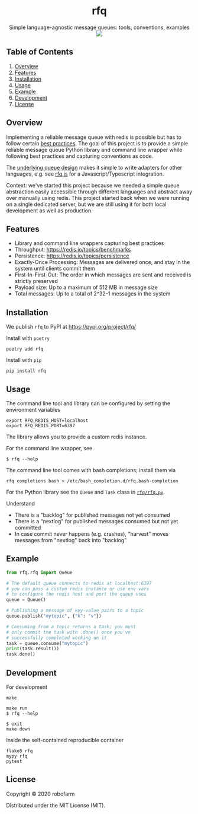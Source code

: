 <h1 align='center'>rfq</h1>

<p align=center>
  Simple language-agnostic message queues: tools, conventions, examples
  <img src="assets/rfq.png" />
</p>

## Table of Contents

1. [Overview](#overview)
2. [Features](#features)
3. [Installation](#installation)
4. [Usage](#usage)
5. [Example](#example)
6. [Development](#development)
7. [License](#license)


## Overview

Implementing a reliable message queue with redis is possible but has to follow certain [best practices](https://redis.io/commands/rpoplpush#pattern-reliable-queue).
The goal of this project is to provide a simple reliable message queue Python library and command line wrapper while following best practices and capturing conventions as code.

The [underlying queue design](./design.md) makes it simple to write adapters for other languages, e.g. see [rfq.js](https://github.com/robofarmio/rfq.js) for a Javascript/Typescript integration.

Context: we've started this project because we needed a simple queue abstraction easily accessible through different languages and abstract away over manually using redis.
This project started back when we were running on a single dedicated server, but we are still using it for both local development as well as production.


## Features

- Library and command line wrappers capturing best practices
- Throughput: https://redis.io/topics/benchmarks
- Persistence: https://redis.io/topics/persistence
- Exactly-Once Processing: Messages are delivered once, and stay in the system until clients commit them
- First-In-First-Out: The order in which messages are sent and received is strictly preserved
- Payload size: Up to a maximum of 512 MB in message size
- Total messages: Up to a total of 2^32-1 messages in the system


## Installation

We publish `rfq` to PyPI at https://pypi.org/project/rfq/

Install with `poetry`

    poetry add rfq

Install with `pip`

    pip install rfq


## Usage

The command line tool and library can be configured by setting the environment variables

    export RFQ_REDIS_HOST=localhost
    export RFQ_REDIS_PORT=6397

The library allows you to provide a custom redis instance.

For the command line wrapper, see

    $ rfq --help

The command line tool comes with bash completions; install them via

    rfq completions bash > /etc/bash_completion.d/rfq.bash-completion

For the Python library see the `Queue` and `Task` class in [`rfq/rfq.py`](./rfq/rfq.py).

Understand
- There is a "backlog" for published messages not yet consumed
- There is a "nextlog" for published messages consumed but not yet committed
- In case commit never happens (e.g. crashes), "harvest" moves messages from "nextlog" back into "backlog"


## Example

```python
from rfq.rfq import Queue

# The default queue connects to redis at localhost:6397
# you can pass a custom redis instance or use env vars
# to configure the redis host and port the queue uses
queue = Queue()

# Publishing a message of key-value pairs to a topic
queue.publish("mytopic", {"k": "v"})

# Consuming from a topic returns a task; you must
# only commit the task with .done() once you've
# successfully completed working on it
task = queue.consume("mytopic")
print(task.result())
task.done()
```


## Development

For development

    make

    make run
    $ rfq --help

    $ exit
    make down

Inside the self-contained reproducible container

    flake8 rfq
    mypy rfq
    pytest

## License

Copyright © 2020 robofarm

Distributed under the MIT License (MIT).
